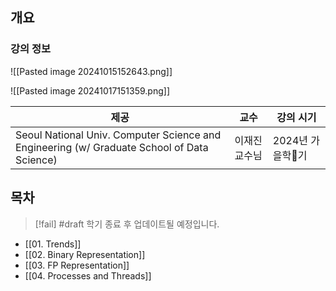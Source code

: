 ## 개요

### 강의 정보

![[Pasted image 20241015152643.png]]

![[Pasted image 20241017151359.png]]

| 제공                                                                                         | 교수      | 강의 시기       |
| ------------------------------------------------------------------------------------------ | ------- | ----------- |
| Seoul National Univ. Computer Science and Engineering (w/ Graduate School of Data Science) | 이재진 교수님 | 2024년 가을학기 |

## 목차

> [!fail] #draft 학기 종료 후 업데이트될 예정입니다.

- [[01. Trends]]
- [[02. Binary Representation]]
- [[03. FP Representation]]
- [[04. Processes and Threads]]